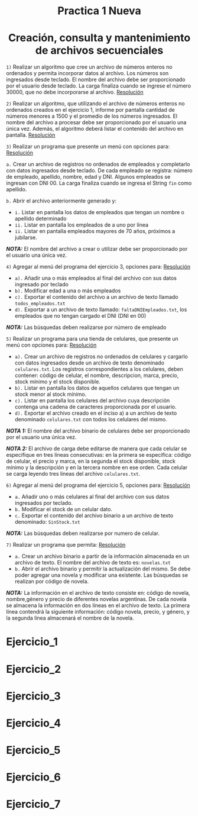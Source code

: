 <h1 align="center">Practica 1 Nueva</h1>


<h1 align="center">Creación, consulta y mantenimiento de archivos secuenciales</h1>

```1)``` Realizar un algoritmo que cree un archivo de números enteros no ordenados y permita incorporar datos al archivo. Los números son ingresados desde teclado. El nombre del archivo debe ser proporcionado por el usuario desde teclado. La carga finaliza cuando se ingrese el número 30000, que no debe incorporarse al archivo. [Resolución](#Ejercicio_1)

```2)``` Realizar un algoritmo, que utilizando el archivo de números enteros no ordenados creados en el ejercicio 1, informe por pantalla cantidad de números menores a 1500 y el promedio de los números ingresados. El nombre del archivo a procesar debe ser proporcionado por el usuario una única vez. Además, el algoritmo deberá listar el contenido del archivo en pantalla. [Resolución](#Ejercicio_2)

```3)``` Realizar un programa que presente un menú con opciones para: [Resolución](#Ejercicio_3)

```a.``` Crear un archivo de registros no ordenados de empleados y completarlo con datos ingresados desde teclado. De cada empleado se registra: número de empleado, apellido, nombre, edad y DNI. Algunos empleados se ingresan con DNI 00. La carga finaliza cuando se ingresa el String ```fin``` como apellido.
 
 ```b.``` Abrir el archivo anteriormente generado y: 

- ```i.``` Listar en pantalla los datos de empleados que tengan un nombre o apellido determinado
- ```ii.``` Listar en pantalla los empleados de a uno por línea
- ```ii.``` Listar en pantalla empleados mayores de 70 años, próximos a jubilarse.

***NOTA:*** El nombre del archivo a crear o utilizar debe ser proporcionado por el usuario una única vez.

```4)``` Agregar al menú del programa del ejercicio 3, opciones para: [Resolución](#Ejercicio_4)

- ```a).``` Añadir una o más empleados al final del archivo con sus datos ingresado por teclado
- ```b).``` Modificar edad a una o más empleados
- ```c).``` Exportar el contenido del archivo a un archivo de texto llamado ```todos_empleados.txt```
- ```d).``` Exportar a un archivo de texto llamado: ```faltaDNIEmpleados.txt```, los empleados que no tengan cargado el DNI (DNI en 00)

***NOTA:*** Las búsquedas deben realizarse por número de empleado

```5)``` Realizar un programa para una tienda de celulares, que presente un menú con opciones para: [Resolución](#Ejercicio_5)

- ```a).``` Crear un archivo de registros no ordenados de celulares y cargarlo con datos ingresados desde un archivo de texto denominado ```celulares.txt```. Los registros correspondientes a los celulares, deben contener: código de celular, el nombre, descripcion, marca, precio, stock mínimo y el stock disponible.
- ```b).``` Listar en pantalla los datos de aquellos celulares que tengan un stock menor al stock mínimo.
- ```c).``` Listar en pantalla los celulares del archivo cuya descripción contenga una cadena de caracteres proporcionada por el usuario. 
- ```d).``` Exportar el archivo creado en el inciso a) a un archivo de texto denominado ```celulares.txt``` con todos los celulares del mismo.

***NOTA 1:*** El nombre del archivo binario de celulares debe ser proporcionado por el usuario una única vez.

***NOTA 2:***  El archivo de carga debe editarse de manera que cada celular se especifique en tres líneas consecutivas: en la primera se especifica: código de celular, el precio y marca, en la segunda el stock disponible, stock mínimo y la descripción y en la tercera nombre en ese orden. Cada celular se carga leyendo tres líneas del archivo ```celulares.txt```.

```6)``` Agregar al menú del programa del ejercicio 5, opciones para:  [Resolución](#Ejercicio_6)

- ```a.``` Añadir uno o más celulares al final del archivo con sus datos ingresados por teclado.
- ```b.``` Modificar el stock de un celular dato.
- ```c.``` Exportar el contenido del archivo binario a un archivo de texto denominado: ```SinStock.txt```

***NOTA:*** Las búsquedas deben realizarse por numero de celular.

```7)``` Realizar un programa que permita: [Resolución](#Ejercicio_7)

- ```a.``` Crear un archivo binario a partir de la información almacenada en un archivo de texto. El nombre del archivo de texto es: ```novelas.txt```
- ```b.``` Abrir el archivo binario y permitir la actualización del mismo. Se debe poder agregar una novela y modificar una existente. Las búsquedas se realizan por código de novela.

***NOTA:*** La información en el archivo de texto consiste en: código de novela, nombre,género y precio de diferentes novelas argentinas. De cada novela se almacena la información en dos líneas en el archivo de texto. La primera línea contendrá la siguiente información: código novela, precio, y género, y la segunda línea almacenará el nombre de la novela.


Ejercicio_1
===========
Ejercicio_2
===========
Ejercicio_3
===========
Ejercicio_4
===========
Ejercicio_5
===========
Ejercicio_6
===========
Ejercicio_7
===========